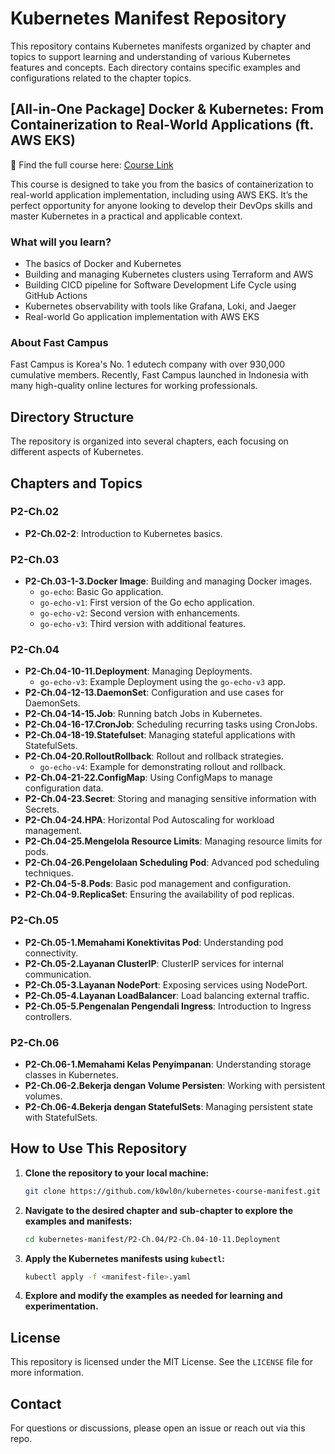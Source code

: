 # Kubernetes Manifest Repository

This repository contains Kubernetes manifests organized by chapter and topics to support learning and understanding of various Kubernetes features and concepts. Each directory contains specific examples and configurations related to the chapter topics.

## [All-in-One Package] Docker & Kubernetes: From Containerization to Real-World Applications (ft. AWS EKS)

🔗 Find the full course here: [Course Link](https://abit.ly/1poqhq)

This course is designed to take you from the basics of containerization to real-world application implementation, including using AWS EKS. It’s the perfect opportunity for anyone looking to develop their DevOps skills and master Kubernetes in a practical and applicable context.

### What will you learn?

- The basics of Docker and Kubernetes
- Building and managing Kubernetes clusters using Terraform and AWS
- Building CICD pipeline for Software Development Life Cycle using GitHub Actions
- Kubernetes observability with tools like Grafana, Loki, and Jaeger
- Real-world Go application implementation with AWS EKS

### About Fast Campus

Fast Campus is Korea's No. 1 edutech company with over 930,000 cumulative members. Recently, Fast Campus launched in Indonesia with many high-quality online lectures for working professionals.

## Directory Structure

The repository is organized into several chapters, each focusing on different aspects of Kubernetes.

## Chapters and Topics

### P2-Ch.02
- **P2-Ch.02-2**: Introduction to Kubernetes basics.

### P2-Ch.03
- **P2-Ch.03-1-3.Docker Image**: Building and managing Docker images.
  - `go-echo`: Basic Go application.
  - `go-echo-v1`: First version of the Go echo application.
  - `go-echo-v2`: Second version with enhancements.
  - `go-echo-v3`: Third version with additional features.

### P2-Ch.04
- **P2-Ch.04-10-11.Deployment**: Managing Deployments.
  - `go-echo-v3`: Example Deployment using the `go-echo-v3` app.
- **P2-Ch.04-12-13.DaemonSet**: Configuration and use cases for DaemonSets.
- **P2-Ch.04-14-15.Job**: Running batch Jobs in Kubernetes.
- **P2-Ch.04-16-17.CronJob**: Scheduling recurring tasks using CronJobs.
- **P2-Ch.04-18-19.Statefulset**: Managing stateful applications with StatefulSets.
- **P2-Ch.04-20.RolloutRollback**: Rollout and rollback strategies.
  - `go-echo-v4`: Example for demonstrating rollout and rollback.
- **P2-Ch.04-21-22.ConfigMap**: Using ConfigMaps to manage configuration data.
- **P2-Ch.04-23.Secret**: Storing and managing sensitive information with Secrets.
- **P2-Ch.04-24.HPA**: Horizontal Pod Autoscaling for workload management.
- **P2-Ch.04-25.Mengelola Resource Limits**: Managing resource limits for pods.
- **P2-Ch.04-26.Pengelolaan Scheduling Pod**: Advanced pod scheduling techniques.
- **P2-Ch.04-5-8.Pods**: Basic pod management and configuration.
- **P2-Ch.04-9.ReplicaSet**: Ensuring the availability of pod replicas.

### P2-Ch.05
- **P2-Ch.05-1.Memahami Konektivitas Pod**: Understanding pod connectivity.
- **P2-Ch.05-2.Layanan ClusterIP**: ClusterIP services for internal communication.
- **P2-Ch.05-3.Layanan NodePort**: Exposing services using NodePort.
- **P2-Ch.05-4.Layanan LoadBalancer**: Load balancing external traffic.
- **P2-Ch.05-5.Pengenalan Pengendali Ingress**: Introduction to Ingress controllers.

### P2-Ch.06
- **P2-Ch.06-1.Memahami Kelas Penyimpanan**: Understanding storage classes in Kubernetes.
- **P2-Ch.06-2.Bekerja dengan Volume Persisten**: Working with persistent volumes.
- **P2-Ch.06-4.Bekerja dengan StatefulSets**: Managing persistent state with StatefulSets.

## How to Use This Repository

1. **Clone the repository to your local machine:**
    ```bash
    git clone https://github.com/k0wl0n/kubernetes-course-manifest.git
    ```

2. **Navigate to the desired chapter and sub-chapter to explore the examples and manifests:**
    ```bash
    cd kubernetes-manifest/P2-Ch.04/P2-Ch.04-10-11.Deployment
    ```

3. **Apply the Kubernetes manifests using `kubectl`:**
    ```bash
    kubectl apply -f <manifest-file>.yaml
    ```

4. **Explore and modify the examples as needed for learning and experimentation.**

## License

This repository is licensed under the MIT License. See the `LICENSE` file for more information.

## Contact

For questions or discussions, please open an issue or reach out via this repo.
